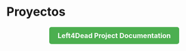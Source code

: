 # Proyectos
<div style="display: flex; justify-content: center;">
  <a href="https://github.com/Merok23/merok23.github.io/blob/main/Left4Dead/Left4Dead.md" style="display: inline-block; padding: 10px 20px; background-color: #4CAF50; color: #fff; text-decoration: none; border-radius: 5px; font-weight: bold; font-size: 16px;">
    Left4Dead Project Documentation
  </a>
</div>